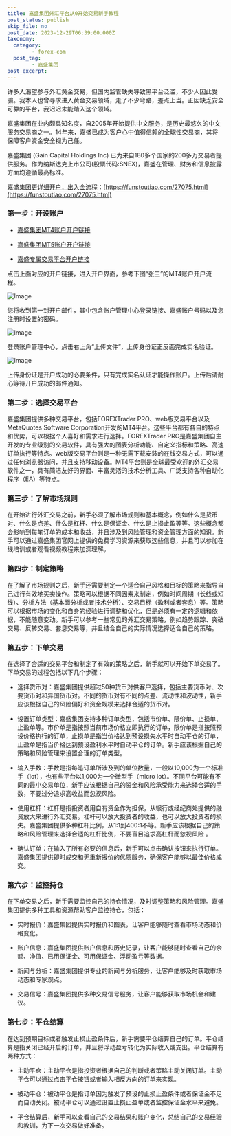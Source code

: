 ```yaml
---
title: 嘉盛集团外汇平台从0开始交易新手教程
post_status: publish
skip_file: no
post_date: 2023-12-29T06:39:00.000Z
taxonomy:
  category:
        - forex-com
  post_tag:
        - 嘉盛集团
post_excerpt: 
---
```

许多人渴望参与外汇黄金交易，但国内监管缺失导致黑平台泛滥，不少人因此受骗。我本人也曾寻求进入黄金交易领域，走了不少弯路，差点上当。正因缺乏安全可靠的平台，我迟迟未能踏入这个领域。

嘉盛集团在业内颇具知名度，自2005年开始提供中文服务，是历史最悠久的中文服务交易商之一。14年来，嘉盛已成为客户心中值得信赖的全球性交易商，其将保障客户资金安全视为己任。

嘉盛集团 (Gain Capital Holdings Inc) 已为来自180多个国家的200多万交易者提供服务。作为纳斯达克上市公司(股票代码:SNEX)，嘉盛在管理、财务和信息披露方面均遵循最高标准。

[嘉盛集团更详细开户，出入金流程](https://funstoutiao.com/27075.html)：[https://funstoutiao.com/27075.html](https://funstoutiao.com/27075.html)

### 第一步：开设账户

* [嘉盛集团MT4账户开户链接](https://s.ssgg.net/jsmt4)

* [嘉盛集团MT5账户开户链接](https://s.ssgg.net/jsmt5)

* [嘉盛专属交易平台开户链接](https://s.ssgg.net/js)

点击上面对应的开户链接，进入开户界面，参考下图“张三”的MT4账户开户流程。

![Image](https://prod-files-secure.s3.us-west-2.amazonaws.com/39ed1227-6d7d-4570-be36-9ccd4a2c4241/7a167aea-686b-400d-af59-4e18eb607a40/640.png?X-Amz-Algorithm=AWS4-HMAC-SHA256&X-Amz-Content-Sha256=UNSIGNED-PAYLOAD&X-Amz-Credential=ASIAZI2LB466ZOZ5F6U5%2F20250212%2Fus-west-2%2Fs3%2Faws4_request&X-Amz-Date=20250212T161313Z&X-Amz-Expires=3600&X-Amz-Security-Token=IQoJb3JpZ2luX2VjENX%2F%2F%2F%2F%2F%2F%2F%2F%2F%2FwEaCXVzLXdlc3QtMiJIMEYCIQCaSlGoj3beqiLI4%2B3HMm18GwLzZ00mF4B0iXusEL%2FfIwIhALZSHBYqZn8dsn%2BqoGnhdChe2xMIyZmkNFIuxitonCnnKogECO7%2F%2F%2F%2F%2F%2F%2F%2F%2F%2FwEQABoMNjM3NDIzMTgzODA1IgyEa0VtQvlLJ0USJFUq3AMYA5XD69cwmHe09hJiW4WBRso9t9bSCxR4sEVvsdDJzA1BcnZbR9X70ESwQM63uQp1mQkbLUyrwsc5PtLp6K28qVE098LkSRJp48Nv0FYkUhI7Xy2GRBrcfeF8rw4v2Yvt34quocf98IHA5QFTmQ3kfcr77itRKluQONhKdMewpIEqLZWCrC8M%2F%2Byp8t%2B5qu9pZj%2BYMpA2Kf%2BlAoWvamDGKHoeGRkkDZ73PctYiBcJ%2FZ2lkPYNhSJ00siHsNkw4hIkBCAhU6drJ9GUiyvrdeIMx%2BJhN%2FuzznrekEDWkhUBsyTce2hsedt21orJwMs3FF0HcRBKUhplRIwPJ91REtQS9PyCZX6ewHsa%2BNFsmi9Rg2FpWpF6jfqKCtZh%2FErvrFTEAsh5bWHW0831C4M1Z1W1eHXvVyPSIZ%2B2jt2AbXBrE6I1wMwkuqYLvHIK6L88ZrZvyRoIc%2BURnLWkNeq00X23h%2BFQgOyc1YUwufQg4Fx73j5BhCmQEBAcMqJM0dD6XeU9KwjAfYia90XarKn6F1oi7FJtjubZXMhmHmENfb2fk%2FUH5WU74qC%2F%2F58JjjO%2BBMvEKK3F6KjbEZ3xDpXwurWZQ41o2EjAJdqdsrNqt2gKKOS00P4bAfkNH1NzrTDNqrK9BjqkAS8MvnrTXDqjPjXNjD%2BEOsT%2FM3TtDDx685RoSDrMdscV2eFL2Ef1b8B8f9%2BH4mFwYCR0cpeEkl0zCuGqFOR9OkQ5DMqu4kpLer74cVEhThwY0d8CHjfkJMQJhIlb2QCn9QNP%2BIp%2B6%2F45IbAc6QSzjp5LElyIPuPLwnJm47VuYxFYfox8h7S2HfvxZIwx8O1Qgb%2BQ0rZk7qyy%2FKrPzyala0wlqS4G&X-Amz-Signature=3e3b446fad9900e8e303fbf5a404b7913a0be012bdae7fff1869c0637daac550&X-Amz-SignedHeaders=host&x-id=GetObject)

您将收到第一封开户邮件，其中包含账户管理中心登录链接、嘉盛账户号码以及您注册时设置的密码。

![Image](https://prod-files-secure.s3.us-west-2.amazonaws.com/39ed1227-6d7d-4570-be36-9ccd4a2c4241/eaa1c6b3-2877-4284-a0e1-530e222c27fb/image.png?X-Amz-Algorithm=AWS4-HMAC-SHA256&X-Amz-Content-Sha256=UNSIGNED-PAYLOAD&X-Amz-Credential=ASIAZI2LB466ZOZ5F6U5%2F20250212%2Fus-west-2%2Fs3%2Faws4_request&X-Amz-Date=20250212T161312Z&X-Amz-Expires=3600&X-Amz-Security-Token=IQoJb3JpZ2luX2VjENX%2F%2F%2F%2F%2F%2F%2F%2F%2F%2FwEaCXVzLXdlc3QtMiJIMEYCIQCaSlGoj3beqiLI4%2B3HMm18GwLzZ00mF4B0iXusEL%2FfIwIhALZSHBYqZn8dsn%2BqoGnhdChe2xMIyZmkNFIuxitonCnnKogECO7%2F%2F%2F%2F%2F%2F%2F%2F%2F%2FwEQABoMNjM3NDIzMTgzODA1IgyEa0VtQvlLJ0USJFUq3AMYA5XD69cwmHe09hJiW4WBRso9t9bSCxR4sEVvsdDJzA1BcnZbR9X70ESwQM63uQp1mQkbLUyrwsc5PtLp6K28qVE098LkSRJp48Nv0FYkUhI7Xy2GRBrcfeF8rw4v2Yvt34quocf98IHA5QFTmQ3kfcr77itRKluQONhKdMewpIEqLZWCrC8M%2F%2Byp8t%2B5qu9pZj%2BYMpA2Kf%2BlAoWvamDGKHoeGRkkDZ73PctYiBcJ%2FZ2lkPYNhSJ00siHsNkw4hIkBCAhU6drJ9GUiyvrdeIMx%2BJhN%2FuzznrekEDWkhUBsyTce2hsedt21orJwMs3FF0HcRBKUhplRIwPJ91REtQS9PyCZX6ewHsa%2BNFsmi9Rg2FpWpF6jfqKCtZh%2FErvrFTEAsh5bWHW0831C4M1Z1W1eHXvVyPSIZ%2B2jt2AbXBrE6I1wMwkuqYLvHIK6L88ZrZvyRoIc%2BURnLWkNeq00X23h%2BFQgOyc1YUwufQg4Fx73j5BhCmQEBAcMqJM0dD6XeU9KwjAfYia90XarKn6F1oi7FJtjubZXMhmHmENfb2fk%2FUH5WU74qC%2F%2F58JjjO%2BBMvEKK3F6KjbEZ3xDpXwurWZQ41o2EjAJdqdsrNqt2gKKOS00P4bAfkNH1NzrTDNqrK9BjqkAS8MvnrTXDqjPjXNjD%2BEOsT%2FM3TtDDx685RoSDrMdscV2eFL2Ef1b8B8f9%2BH4mFwYCR0cpeEkl0zCuGqFOR9OkQ5DMqu4kpLer74cVEhThwY0d8CHjfkJMQJhIlb2QCn9QNP%2BIp%2B6%2F45IbAc6QSzjp5LElyIPuPLwnJm47VuYxFYfox8h7S2HfvxZIwx8O1Qgb%2BQ0rZk7qyy%2FKrPzyala0wlqS4G&X-Amz-Signature=5dff0c10c1b8d3ea4adebfba4af8d8c6f721f7761153a0ceab79c7e9eb743349&X-Amz-SignedHeaders=host&x-id=GetObject)

登录账户管理中心，点击右上角“上传文件”，上传身份证正反面完成实名验证。

![Image](https://prod-files-secure.s3.us-west-2.amazonaws.com/39ed1227-6d7d-4570-be36-9ccd4a2c4241/54090639-09fc-46b4-a135-e0289f707147/image.png?X-Amz-Algorithm=AWS4-HMAC-SHA256&X-Amz-Content-Sha256=UNSIGNED-PAYLOAD&X-Amz-Credential=ASIAZI2LB466ZOZ5F6U5%2F20250212%2Fus-west-2%2Fs3%2Faws4_request&X-Amz-Date=20250212T161312Z&X-Amz-Expires=3600&X-Amz-Security-Token=IQoJb3JpZ2luX2VjENX%2F%2F%2F%2F%2F%2F%2F%2F%2F%2FwEaCXVzLXdlc3QtMiJIMEYCIQCaSlGoj3beqiLI4%2B3HMm18GwLzZ00mF4B0iXusEL%2FfIwIhALZSHBYqZn8dsn%2BqoGnhdChe2xMIyZmkNFIuxitonCnnKogECO7%2F%2F%2F%2F%2F%2F%2F%2F%2F%2FwEQABoMNjM3NDIzMTgzODA1IgyEa0VtQvlLJ0USJFUq3AMYA5XD69cwmHe09hJiW4WBRso9t9bSCxR4sEVvsdDJzA1BcnZbR9X70ESwQM63uQp1mQkbLUyrwsc5PtLp6K28qVE098LkSRJp48Nv0FYkUhI7Xy2GRBrcfeF8rw4v2Yvt34quocf98IHA5QFTmQ3kfcr77itRKluQONhKdMewpIEqLZWCrC8M%2F%2Byp8t%2B5qu9pZj%2BYMpA2Kf%2BlAoWvamDGKHoeGRkkDZ73PctYiBcJ%2FZ2lkPYNhSJ00siHsNkw4hIkBCAhU6drJ9GUiyvrdeIMx%2BJhN%2FuzznrekEDWkhUBsyTce2hsedt21orJwMs3FF0HcRBKUhplRIwPJ91REtQS9PyCZX6ewHsa%2BNFsmi9Rg2FpWpF6jfqKCtZh%2FErvrFTEAsh5bWHW0831C4M1Z1W1eHXvVyPSIZ%2B2jt2AbXBrE6I1wMwkuqYLvHIK6L88ZrZvyRoIc%2BURnLWkNeq00X23h%2BFQgOyc1YUwufQg4Fx73j5BhCmQEBAcMqJM0dD6XeU9KwjAfYia90XarKn6F1oi7FJtjubZXMhmHmENfb2fk%2FUH5WU74qC%2F%2F58JjjO%2BBMvEKK3F6KjbEZ3xDpXwurWZQ41o2EjAJdqdsrNqt2gKKOS00P4bAfkNH1NzrTDNqrK9BjqkAS8MvnrTXDqjPjXNjD%2BEOsT%2FM3TtDDx685RoSDrMdscV2eFL2Ef1b8B8f9%2BH4mFwYCR0cpeEkl0zCuGqFOR9OkQ5DMqu4kpLer74cVEhThwY0d8CHjfkJMQJhIlb2QCn9QNP%2BIp%2B6%2F45IbAc6QSzjp5LElyIPuPLwnJm47VuYxFYfox8h7S2HfvxZIwx8O1Qgb%2BQ0rZk7qyy%2FKrPzyala0wlqS4G&X-Amz-Signature=472e8c872a16a3079920df95c82a9828165729e3d6402601aaa066a87f754dba&X-Amz-SignedHeaders=host&x-id=GetObject)

上传身份证是开户成功的必要条件，只有完成实名认证才能操作账户。上传后请耐心等待开户成功的邮件通知。

### 第二步：选择交易平台

嘉盛集团提供多种交易平台，包括FOREXTrader PRO、web版交易平台以及MetaQuotes Software Corporation开发的MT4平台。这些平台都有各自的特点和优势，可以根据个人喜好和需求进行选择。FOREXTrader PRO是嘉盛集团自主开发的专业级别的交易软件，具有强大的图表分析功能、自定义指标和策略、高速订单执行等特点。web版交易平台则是一种无需下载安装的在线交易方式，可以通过任何浏览器访问，并且支持移动设备。MT4平台则是全球最受欢迎的外汇交易软件之一，具有简洁友好的界面、丰富灵活的技术分析工具、广泛支持各种自动化程序（EA）等特点。

### 第三步：了解市场规则

在开始进行外汇交易之前，新手必须了解市场规则和基本概念，例如什么是货币对、什么是点差、什么是杠杆、什么是保证金、什么是止损止盈等等。这些概念都会影响到每笔订单的成本和收益，并且涉及到风险管理和资金管理方面的知识。新手可以通过嘉盛集团官网上提供的免费学习资源来获取这些信息，并且可以参加在线培训或者观看视频教程来加深理解。

### 第四步：制定策略

在了解了市场规则之后，新手还需要制定一个适合自己风格和目标的策略来指导自己进行有效地买卖操作。策略可以根据不同因素来制定，例如时间周期（长线或短线）、分析方法（基本面分析或者技术分析）、交易目标（盈利或者套息）等。策略可以根据市场的变化和自身的经验进行调整和优化，但是必须有一定的逻辑和依据，不能随意变动。新手可以参考一些常见的外汇交易策略，例如趋势跟踪、突破交易、反转交易、套息交易等，并且结合自己的实际情况选择适合自己的策略。

### 第五步：下单交易

在选择了合适的交易平台和制定了有效的策略之后，新手就可以开始下单交易了。下单交易的过程包括以下几个步骤：

* 选择货币对：嘉盛集团提供超过50种货币对供客户选择，包括主要货币对、次要货币对和异国货币对。不同的货币对有不同的点差、流动性和波动性，新手应该根据自己的风险偏好和资金规模来选择合适的货币对。

* 设置订单类型：嘉盛集团支持多种订单类型，包括市价单、限价单、止损单、止盈单等。市价单是指按照当前市场价格立即执行的订单，限价单是指按照预设价格执行的订单，止损单是指当价格达到预设损失水平时自动平仓的订单，止盈单是指当价格达到预设盈利水平时自动平仓的订单。新手应该根据自己的策略和风险管理来设置合理的订单类型。

* 输入手数：手数是指每笔订单所涉及到的单位数量，一般以10,000为一个标准手（lot），也有些平台以1,000为一个微型手（micro lot）。不同平台可能有不同的最小交易单位，新手应该根据自己的资金和风险承受能力来选择合适的手数，不要过分追求高收益而忽视风险。

* 使用杠杆：杠杆是指投资者用自有资金作为担保，从银行或经纪商处提供的融资放大来进行外汇交易。杠杆可以放大投资者的收益，也可以放大投资者的损失。嘉盛集团提供多种杠杆比例，从1:1到400:1不等。新手应该根据自己的策略和风险管理来选择合适的杠杆比例，不要盲目追求高杠杆而忽视风险 。

* 确认订单：在输入了所有必要的信息后，新手可以点击确认按钮来执行订单。嘉盛集团提供即时成交和无重新报价的优质服务，确保客户能够以最佳价格成交。

### 第六步：监控持仓

在下单交易之后，新手需要监控自己的持仓情况，及时调整策略和风险管理。嘉盛集团提供多种工具和资源帮助客户监控持仓，包括：

* 实时报价：嘉盛集团提供实时报价和图表，让客户能够随时查看市场动态和价格变化。

* 账户信息：嘉盛集团提供账户信息和历史记录，让客户能够随时查看自己的余额、净值、已用保证金、可用保证金、浮动盈亏等数据。

* 新闻与分析：嘉盛集团提供专业的新闻与分析服务，让客户能够及时获取市场动态和专家观点。

* 交易信号：嘉盛集团提供多种交易信号服务，让客户能够获取市场机会和建议。

### 第七步：平仓结算

在达到预期目标或者触发止损止盈条件后，新手需要平仓结算自己的订单。平仓结算是指关闭已经开启的订单，并且将浮动盈亏转化为实际收入或支出。平仓结算有两种方式：

* 主动平仓：主动平仓是指投资者根据自己的判断或者策略主动关闭订单。主动平仓可以通过点击平仓按钮或者输入相反方向的订单来实现。

* 被动平仓：被动平仓是指订单因为触发了预设的止损止盈条件或者保证金不足而自动关闭。被动平仓可以通过设置止损止盈单或者监控保证金水平来避免。

* 平仓结算后，新手可以查看自己的交易结果和账户变化，总结自己的交易经验和教训，为下一次交易做好准备。
